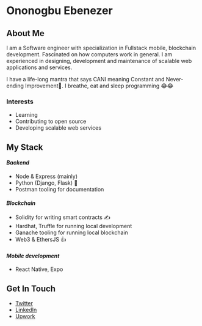 # Ononogbu Ebenezer
## About Me

I am a Software engineer with specialization in Fullstack mobile, blockchain development. Fascinated on how computers work in general. I am experienced in designing, development and maintenance of scalable web applications and services. 

I have a life-long mantra that says CANI meaning Constant and Never-ending Improvement💪. I breathe, eat and sleep programming 😂😂

### Interests

- Learning
- Contributing to open source
- Developing scalable web services

## My Stack

#### *Backend*

- Node & Express (mainly)
- Python (Django, Flask) 🐍
- Postman tooling for documentation

#### *Blockchain*

- Solidity for writing smart contracts ✍
- Hardhat, Truffle for running local development
- Ganache tooling for running local blockchain
- Web3 & EthersJS 👍

#### *Mobile development*

- React Native, Expo

## Get In Touch

- [Twitter](https://twitter.com/ceoCodes)
- [LinkedIn](https://www.linkedin.com/in/ebenezer-ononogbu-b1a881257/)
- [Upwork](https://www.upwork.com/freelancers/~017fde3436e696d76d)


<!---
E-Zbox/E-Zbox is a ✨ special ✨ repository because its `README.md` (this file) appears on your GitHub profile.
You can click the Preview link to take a look at your changes.
--->
